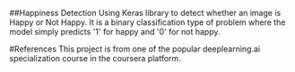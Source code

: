 ##Happiness Detection
Using Keras library to detect whether an image is Happy or Not Happy.
It is a binary classification type of problem where the model simply 
predicts '1' for happy and '0' for not happy.


#References
This project is from one of the popular deeplearning.ai specialization course
in the coursera platform. 
